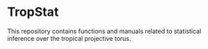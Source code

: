 # TropStat
This repository contains functions and manuals related to statistical inference over the tropical projective torus.
